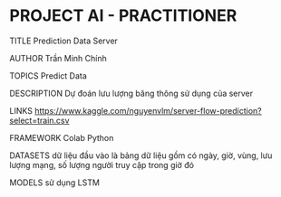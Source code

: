 # PROJECT AI - PRACTITIONER


TITLE
Prediction Data Server

AUTHOR
Trần Minh Chính

TOPICS
Predict Data

DESCRIPTION
Dự đoán lưu lượng băng thông sử dụng của server

LINKS
https://www.kaggle.com/nguyenvlm/server-flow-prediction?select=train.csv

FRAMEWORK
Colab Python

DATASETS
dữ liệu đầu vào là bảng dữ liệu gồm có ngày, giờ, vùng, lưu lượng mạng, số lượng người truy cập trong giờ đó

MODELS
sử dụng LSTM

